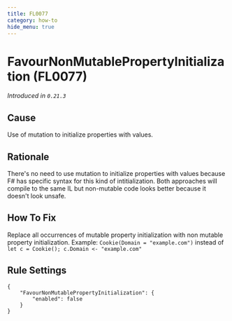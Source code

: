 ```yaml
---
title: FL0077
category: how-to
hide_menu: true
---
```


# FavourNonMutablePropertyInitialization (FL0077)

*Introduced in `0.21.3`*

## Cause

Use of mutation to initialize properties with values.

## Rationale

There's no need to use mutation to initialize properties with values because F# has specific syntax for this kind of intitialization.
Both approaches will compile to the same IL but non-mutable code looks better because it doesn't look unsafe.

## How To Fix

Replace all occurrences of mutable property initialization with non mutable property initialization.
Example: `Cookie(Domain = "example.com")` instead of `let c = Cookie(); c.Domain <- "example.com"`

## Rule Settings

    {
        "FavourNonMutablePropertyInitialization": {
            "enabled": false
        }
    }
